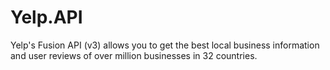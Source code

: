 # Yelp.API
Yelp's Fusion API (v3) allows you to get the best local business information and user reviews of over million businesses in 32 countries.
